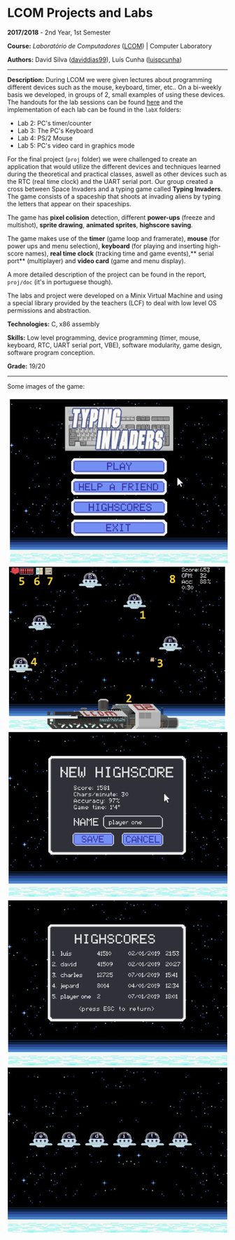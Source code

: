 # LCOM Projects and Labs

**2017/2018** - 2nd Year, 1st Semester

**Course:** *Laboratório de Computadores* ([LCOM](https://sigarra.up.pt/feup/en/UCURR_GERAL.FICHA_UC_VIEW?pv_ocorrencia_id=419993)) | Computer Laboratory

**Authors:** David Silva ([daviddias99](https://github.com/daviddias99)), Luís Cunha ([luispcunha](https://github.com/luispcunha))

---

**Description:** During LCOM we were given lectures about programming different devices such as the mouse, keyboard, timer, etc.. On a bi-weekly basis we developed, in groups of 2, small examples of using these devices. The handouts for the lab sessions can be found [here](https://web.fe.up.pt/~pfs/aulas/lcom2018/labs.html) and the implementation of each lab can be found in the `labX` folders:

- Lab 2: PC's timer/counter
- Lab 3: The PC's Keyboard 
- Lab 4: PS/2 Mouse
- Lab 5: PC's video card in graphics mode 

For the final project (`proj` folder) we were challenged to create an application that would utilize the different devices and techniques learned during the theoretical and practical classes, aswell as other devices such as the RTC (real time clock) and the UART serial port. Our group created a cross between Space Invaders and a typing game called **Typing Invaders**. The game consists of a spaceship that shoots at invading aliens by typing the letters that appear on their spaceships. 

The game has **pixel colision** detection, different **power-ups** (freeze and multishot), **sprite drawing**, **animated sprites**, **highscore saving**.

The game makes use of the **timer** (game loop and framerate), **mouse** (for power ups and menu selection), **keyboard** (for playing and inserting high-score names), **real time clock** (tracking time and game events),** serial port** (multiplayer) and **video card** (game and menu display). 

A more detailed description of the project can be found in the report, `proj/doc` (it's in portuguese though).

The labs and project were developed on a Minix Virtual Machine and using a special library provided by the teachers (LCF) to deal with low level OS permissions and abstraction.

**Technologies:** C, x86 assembly

**Skills:** Low level programming, device programming (timer, mouse, keyboard, RTC, UART serial port, VBE), software modularity, game design, software program conception.

**Grade:** 19/20

---

Some images of the game:

![](proj/images/menu.png)
![](proj/images/game.png)
![](proj/images/highscore.png)
![](proj/images/highscore_2.png)
![](proj/images/multiplayer.png)